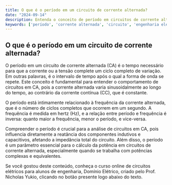 ```yaml
---
title: O que é o período em um circuito de corrente alternada?
date: "2024-09-14"
description: Entenda o conceito de período em circuitos de corrente alternada e sua importância no estudo de engenharia elétrica.
keywords: ['período', 'corrente alternada', 'circuito', 'engenharia elétrica']
---
```


## O que é o período em um circuito de corrente alternada?

O período em um circuito de corrente alternada (CA) é o tempo necessário para que a corrente ou a tensão complete um ciclo completo de variação. Em outras palavras, é o intervalo de tempo após o qual a forma de onda se repete. Este conceito é fundamental para entender o comportamento de circuitos em CA, pois a corrente alternada varia sinusoidalmente ao longo do tempo, ao contrário da corrente contínua (CC), que é constante.

O período está intimamente relacionado à frequência da corrente alternada, que é o número de ciclos completos que ocorrem em um segundo. A frequência é medida em hertz (Hz), e a relação entre período e frequência é inversa: quanto maior a frequência, menor o período, e vice-versa.

Compreender o período é crucial para a análise de circuitos em CA, pois influencia diretamente a reatância dos componentes indutivos e capacitivos, afetando a impedância total do circuito. Além disso, o período é um parâmetro essencial para o cálculo da potência em circuitos de corrente alternada, especialmente quando se trabalha com potências complexas e equivalentes.

Se você gostou deste conteúdo, conheça o curso online de circuitos elétricos para alunos de engenharia, Domínio Elétrico, criado pelo Prof. Nicholas Yukio, clicando no botão presente logo abaixo do texto.